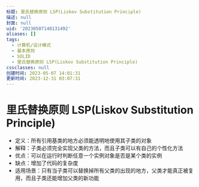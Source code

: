 ```yaml
---
标题: 里氏替换原则 LSP(Liskov Substitution Principle)
描述: null
封面: null
uid: '20230507140131492'
aliases: []
tags:
  - 计算机/设计模式
  - 基本原则
  - SOLID
  - 里氏替换原则 LSP(Liskov Substitution Principle)
cssclasses: null
创建时间: 2023-05-07 14:01:31
更新时间: 2023-12-31 03:07:31
---
```


# 里氏替换原则 LSP(Liskov Substitution Principle)

- 定义：所有引用基类的地方必须能透明地使用其子类的对象
- 解释：子类必须完全实现父类的方法，而且子类可以有自己的个性化方法
- 优点：可以在运行时判断任意一个实例对象是否是某个类的实例
- 缺点：增加了代码的复杂度
- 适用场景：只有当子类可以替换掉所有父类的出现的地方，父类才能真正被复用，而且子类还能增加父类的新功能
